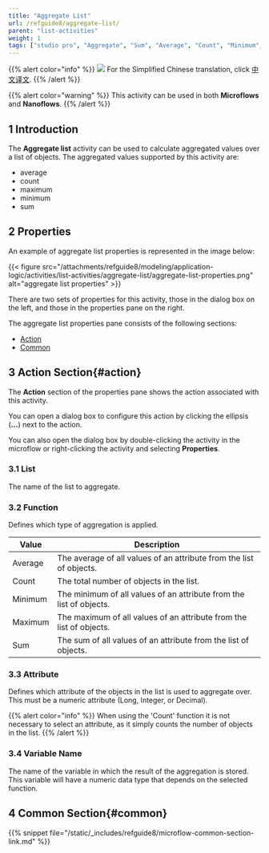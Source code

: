 ```yaml
---
title: "Aggregate List"
url: /refguide8/aggregate-list/
parent: "list-activities"
weight: 1
tags: ["studio pro", "Aggregate", "Sum", "Average", "Count", "Minimum", "Maximum"]
---
```


{{% alert color="info" %}}
<img src="/attachments/china.png" style="display: inline-block; margin: 0" /> For the Simplified Chinese translation, click [中文译文](https://cdn.mendix.tencent-cloud.com/documentation/refguide8/aggregate-list.pdf).
{{% /alert %}}

{{% alert color="warning" %}}
This activity can be used in both **Microflows** and **Nanoflows**.
{{% /alert %}}

## 1 Introduction

The **Aggregate list** activity can be used to calculate aggregated values over a list of objects. The aggregated values supported by this activity are:

* average
* count
* maximum
* minimum
* sum

## 2 Properties

An example of aggregate list properties is represented in the image below:

{{< figure src="/attachments/refguide8/modeling/application-logic/activities/list-activities/aggregate-list/aggregate-list-properties.png" alt="aggregate list properties" >}}

There are two sets of properties for this activity, those in the dialog box on the left, and those in the properties pane on the right.

The aggregate list properties pane consists of the following sections:

* [Action](#action)
* [Common](#common)

## 3 Action Section{#action}

The **Action** section of the properties pane shows the action associated with this activity.

You can open a dialog box to configure this action by clicking the ellipsis (**…**) next to the action.

You can also open the dialog box by double-clicking the activity in the microflow or right-clicking the activity and selecting **Properties**.

### 3.1 List

The name of the list to aggregate.

### 3.2 Function

Defines which type of aggregation is applied.

| Value | Description |
| --- | --- |
| Average | The average of all values of an attribute from the list of objects. |
| Count | The total number of objects in the list. |
| Minimum | The minimum of all values of an attribute from the list of objects. |
| Maximum | The maximum of all values of an attribute from the list of objects. |
| Sum | The sum of all values of an attribute from the list of objects. |

### 3.3 Attribute

Defines which attribute of the objects in the list is used to aggregate over. This must be a numeric attribute (Long, Integer, or Decimal).

{{% alert color="info" %}}
When using the 'Count' function it is not necessary to select an attribute, as it simply counts the number of objects in the list.
{{% /alert %}}

### 3.4 Variable Name

The name of the variable in which the result of the aggregation is stored. This variable will have a numeric data type that depends on the selected function.

## 4 Common Section{#common}

{{% snippet file="/static/_includes/refguide8/microflow-common-section-link.md" %}}
